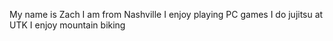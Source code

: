 My name is Zach
I am from Nashville
I enjoy playing PC games
I do jujitsu at UTK
I enjoy mountain biking
